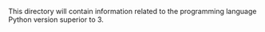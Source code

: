 This directory will contain information related to the programming language Python version superior to 3.
